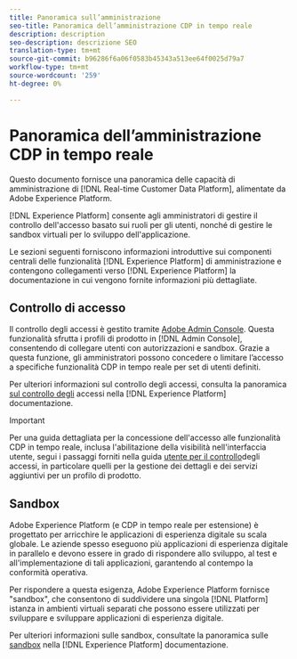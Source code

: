 ```yaml
---
title: Panoramica sull’amministrazione
seo-title: Panoramica dell’amministrazione CDP in tempo reale
description: description
seo-description: descrizione SEO
translation-type: tm+mt
source-git-commit: b96286f6a06f0583b45343a513ee64f0025d79a7
workflow-type: tm+mt
source-wordcount: '259'
ht-degree: 0%

---
```



# Panoramica dell’amministrazione CDP in tempo reale

Questo documento fornisce una panoramica delle capacità di amministrazione di [!DNL Real-time Customer Data Platform], alimentate da  Adobe Experience Platform.

[!DNL Experience Platform] consente agli amministratori di gestire il controllo dell&#39;accesso basato sui ruoli per gli utenti, nonché di gestire le sandbox virtuali per lo sviluppo dell&#39;applicazione.

Le sezioni seguenti forniscono informazioni introduttive sui componenti centrali delle funzionalità [!DNL Experience Platform] di amministrazione e contengono collegamenti verso [!DNL Experience Platform] la documentazione in cui vengono fornite informazioni più dettagliate.

## Controllo di accesso

Il controllo degli accessi è gestito tramite [Adobe Admin Console](http://adminconsole.adobe.com). Questa funzionalità sfrutta i profili di prodotto in [!DNL Admin Console], consentendo di collegare utenti con autorizzazioni e sandbox. Grazie a questa funzione, gli amministratori possono concedere o limitare l’accesso a specifiche funzionalità CDP in tempo reale per set di utenti definiti.

Per ulteriori informazioni sul controllo degli accessi, consulta la panoramica [sul controllo degli](../../access-control/home.md) accessi nella [!DNL Experience Platform] documentazione.

>[!IMPORTANT]
>Per una guida dettagliata per la concessione dell&#39;accesso alle funzionalità CDP in tempo reale, inclusa l&#39;abilitazione della visibilità nell&#39;interfaccia utente, segui i passaggi forniti nella guida [utente per il controllo](../../access-control/ui/overview.md)degli accessi, in particolare quelli per la gestione dei dettagli e dei servizi aggiuntivi per un profilo di prodotto.

## Sandbox

 Adobe Experience Platform (e CDP in tempo reale per estensione) è progettato per arricchire le applicazioni di esperienza digitale su scala globale. Le aziende spesso eseguono più applicazioni di esperienza digitale in parallelo e devono essere in grado di rispondere allo sviluppo, al test e all&#39;implementazione di tali applicazioni, garantendo al contempo la conformità operativa.

Per rispondere a questa esigenza,  Adobe Experience Platform fornisce &quot;sandbox&quot;, che consentono di suddividere una singola [!DNL Platform] istanza in ambienti virtuali separati che possono essere utilizzati per sviluppare e sviluppare applicazioni di esperienza digitale.

Per ulteriori informazioni sulle sandbox, consultate la panoramica sulle [sandbox](../../sandboxes/home.md) nella [!DNL Experience Platform] documentazione.